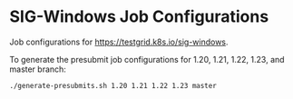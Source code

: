 # SIG-Windows Job Configurations

Job configurations for https://testgrid.k8s.io/sig-windows.

To generate the presubmit job configurations for 1.20, 1.21, 1.22, 1.23, and master branch:

```bash
./generate-presubmits.sh 1.20 1.21 1.22 1.23 master
```
